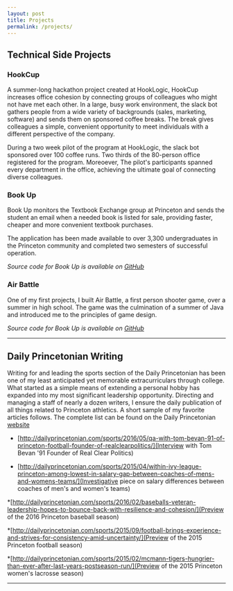 ```yaml
---
layout: post
title: Projects
permalink: /projects/
---
```


## Technical Side Projects 

### HookCup
A summer-long hackathon project created at HookLogic, HookCup increases office cohesion by connecting groups of colleagues who might not have met each other. In a large, busy work environment, the slack bot gathers people from a wide variety of backgrounds (sales, marketing, software) and sends them on sponsored coffee breaks. The break gives colleagues a simple, convenient opportunity to meet individuals with a different perspective of the company. 

During a two week pilot of the program at HookLogic, the slack bot sponsored over 100 coffee runs. Two thirds of the 80-person office registered for the program. Moreoever, The pilot's participants spanned every department in the office, achieving the ultimate goal of connecting diverse colleagues.  

### Book Up

Book Up monitors the Textbook Exchange group at Princeton and sends the student an email when a needed book is listed for sale, providing faster, cheaper and more convenient textbook purchases.

The application has been made available to over 3,300 undergraduates in the Princeton community and completed two semesters of successful operation. 

*Source code for Book Up is available on [GitHub](https://github.com/dliu18/BookUp)*

### Air Battle 

One of my first projects, I built Air Battle, a first person shooter game, over a summer in high school. The game was the culmination of a summer of Java and introduced me to the principles of game design. 

*Source code for Book Up is available on [GitHub](https://github.com/dliu18/Air-Battle)*

***

## Daily Princetonian Writing 
Writing for and leading the sports section of the Daily Princetonian has been one of my least anticipated yet memorable extracurriculars through college. What started as a simple means of extending a personal hobby has expanded into my most significant leadership opportunity. Directing and managing a staff of nearly a dozen writers, I ensure the daily publication of all things related to Princeton athletics. A short sample of my favorite articles follows. The complete list can be found on the Daily Princetonian [website](http://dailyprincetonian.com/author/dml3/)

* [http://dailyprincetonian.com/sports/2016/05/qa-with-tom-bevan-91-of-princeton-football-founder-of-realclearpolitics/](Interview with Tom Bevan '91 Founder of Real Clear Politics)

* [http://dailyprincetonian.com/sports/2015/04/within-ivy-league-princeton-among-lowest-in-salary-gap-between-coaches-of-mens-and-womens-teams/](Investigative piece on salary differences between coaches of men's and women's teams)

*[http://dailyprincetonian.com/sports/2016/02/baseballs-veteran-leadership-hopes-to-bounce-back-with-resilience-and-cohesion/](Preview of the 2016 Princeton baseball season)

*[http://dailyprincetonian.com/sports/2015/09/football-brings-experience-and-strives-for-consistency-amid-uncertainty/](Preview of the 2015 Princeton football season)

*[http://dailyprincetonian.com/sports/2015/02/mcmann-tigers-hungrier-than-ever-after-last-years-postseason-run/](Preview of the 2015 Princeton women's lacrosse season)
***
